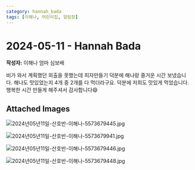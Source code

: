 ```yaml
---
category: hannah_bada
tags: [이해나, 어린이집, 알림장]
---
```


# 2024-05-11 - Hannah Bada

**작성자:** 이해나 엄마 심보배  

비가 와서 계획했던 외출을 못했는데
피자만들기 덕분에 해나랑 즐거운 시간 보냈습니다. 
해나도 맛있었는지 4개 중 2개를 다 먹더라구요. 덕분에 저희도 맛있게 먹었습니다.
행복한 시간 만들게 해주셔서 감사합니다😄

## Attached Images
![2024년05년11일-산호반-이해나-5573679445.jpg](https://feghi.github.io/assets/img/bada_photo/2024년05년11일-산호반-이해나-5573679445.jpg)

![2024년05년11일-산호반-이해나-5573679941.jpg](https://feghi.github.io/assets/img/bada_photo/2024년05년11일-산호반-이해나-5573679941.jpg)

![2024년05년11일-산호반-이해나-5573679446.jpg](https://feghi.github.io/assets/img/bada_photo/2024년05년11일-산호반-이해나-5573679446.jpg)

![2024년05년11일-산호반-이해나-5573679448.jpg](https://feghi.github.io/assets/img/bada_photo/2024년05년11일-산호반-이해나-5573679448.jpg)

